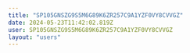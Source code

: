 ```yaml
---
title: "SP105GNSZG9S5M6G89K6ZR257C9A1YZF0VY8CVVGZ"
date: 2024-05-23T11:42:02.819Z
user: SP105GNSZG9S5M6G89K6ZR257C9A1YZF0VY8CVVGZ
layout: "users"
---
```

    